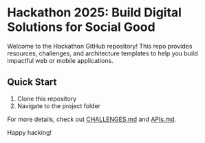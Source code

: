 # Hackathon 2025: Build Digital Solutions for Social Good

Welcome to the Hackathon GitHub repository! This repo provides resources, challenges, and architecture templates to help you build impactful web or mobile applications.

## Quick Start
1. Clone this repository 
2. Navigate to the project folder

For more details, check out [CHALLENGES.md](CHALLENGES.md) and [APIs.md](resources/APIs.md).

Happy hacking!

